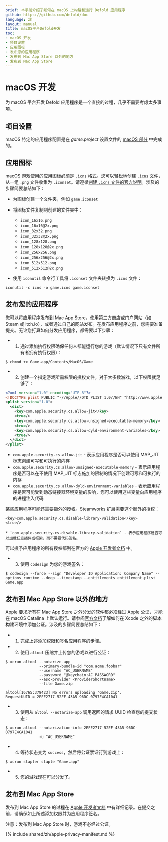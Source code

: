 ```yaml
---
brief: 本手册介绍了如何在 macOS 上构建和运行 Defold 应用程序
github: https://github.com/defold/doc
language: zh
layout: manual
title: macOS平台Defold开发
toc:
- macOS 开发
- 项目设置
- 应用图标
- 发布您的应用程序
- 发布到 Mac App Store 以外的地方
- 发布到 Mac App Store
---
```


# macOS 开发

为 macOS 平台开发 Defold 应用程序是一个直接的过程，几乎不需要考虑太多事项。

## 项目设置

macOS 特定的应用程序配置是在 *game.project* 设置文件的 [macOS 部分](/zh/manuals/project-settings/#macos) 中完成的。

## 应用图标

macOS 游戏使用的应用图标必须是 `.icns` 格式。您可以轻松地创建 `.icns` 文件，从一组 `.png` 文件收集为 `.iconset`。请遵循[创建 `.icns` 文件的官方说明](https://developer.apple.com/library/archive/documentation/GraphicsAnimation/Conceptual/HighResolutionOSX/Optimizing/Optimizing.html)。涉及的步骤简要总结如下：

* 为图标创建一个文件夹，例如 `game.iconset`
* 将图标文件复制到创建的文件夹中：

    * `icon_16x16.png`
    * `icon_16x16@2x.png`
    * `icon_32x32.png`
    * `icon_32x32@2x.png`
    * `icon_128x128.png`
    * `icon_128x128@2x.png`
    * `icon_256x256.png`
    * `icon_256x256@2x.png`
    * `icon_512x512.png`
    * `icon_512x512@2x.png`

* 使用 `iconutil` 命令行工具将 `.iconset` 文件夹转换为 `.icns` 文件：

```
iconutil -c icns -o game.icns game.iconset
```

## 发布您的应用程序
您可以将应用程序发布到 Mac App Store，使用第三方商店或门户网站（如 Steam 或 itch.io），或者通过自己的网站发布。在发布应用程序之前，您需要准备提交。无论您打算如何分发应用程序，都需要以下步骤：

* 1) 通过添加执行权限确保任何人都能运行您的游戏（默认情况下只有文件所有者拥有执行权限）：

```
$ chmod +x Game.app/Contents/MacOS/Game
```

* 2) 创建一个指定游戏所需权限的授权文件。对于大多数游戏，以下权限就足够了：

```xml
<?xml version="1.0" encoding="UTF-8"?>
<!DOCTYPE plist PUBLIC "-//Apple//DTD PLIST 1.0//EN" "http://www.apple.com/DTDs/PropertyList-1.0.dtd">
<plist version="1.0">
  <dict>
    <key>com.apple.security.cs.allow-jit</key>
    <true/>
    <key>com.apple.security.cs.allow-unsigned-executable-memory</key>
    <true/>
    <key>com.apple.security.cs.allow-dyld-environment-variables</key>
    <true/>
  </dict>
</plist>
```

  * `com.apple.security.cs.allow-jit` - 表示应用程序是否可以使用 MAP_JIT 标志创建可写和可执行的内存
  * `com.apple.security.cs.allow-unsigned-executable-memory` - 表示应用程序是否可以在不使用 MAP_JIT 标志施加的限制的情况下创建可写和可执行的内存
  * `com.apple.security.cs.allow-dyld-environment-variables` - 表示应用程序是否可能受到动态链接器环境变量的影响，您可以使用这些变量向应用程序的进程注入代码

某些应用程序可能还需要额外的授权。Steamworks 扩展需要这个额外的授权：

```
<key>com.apple.security.cs.disable-library-validation</key>
<true/>
```

    * `com.apple.security.cs.disable-library-validation` - 表示应用程序是否可以加载任意插件或框架，而不需要代码签名。

可以授予应用程序的所有授权都列在官方的 [Apple 开发者文档](https://developer.apple.com/documentation/bundleresources/entitlements) 中。

* 3) 使用 `codesign` 为您的游戏签名：

```
$ codesign --force --sign "Developer ID Application: Company Name" --options runtime --deep --timestamp --entitlements entitlement.plist Game.app
```

## 发布到 Mac App Store 以外的地方
Apple 要求所有在 Mac App Store 之外分发的软件都必须经过 Apple 公证，才能在 macOS Catalina 上默认运行。请参阅[官方文档](https://developer.apple.com/documentation/xcode/notarizing_macos_software_before_distribution/customizing_the_notarization_workflow)了解如何在 Xcode 之外的脚本构建环境中添加公证。涉及的步骤简要总结如下：

* 1) 完成上述添加权限和签名应用程序的步骤。

* 2) 使用 `altool` 压缩并上传您的游戏以进行公证：

```
$ xcrun altool --notarize-app
               --primary-bundle-id "com.acme.foobar"
               --username "AC_USERNAME"
               --password "@keychain:AC_PASSWORD"
               --asc-provider <ProviderShortname>
               --file Game.zip

altool[16765:378423] No errors uploading 'Game.zip'.
RequestUUID = 2EFE2717-52EF-43A5-96DC-0797E4CA1041
```

* 3) 使用从 `altool --notarize-app` 调用返回的请求 UUID 检查您的提交状态：

```
$ xcrun altool --notarization-info 2EFE2717-52EF-43A5-96DC-0797E4CA1041
               -u "AC_USERNAME"
```

* 4) 等待状态变为 `success`，然后将公证票证钉到游戏上：

```
$ xcrun stapler staple "Game.app"
```

* 5) 您的游戏现在可以分发了。

## 发布到 Mac App Store
发布到 Mac App Store 的过程在 [Apple 开发者文档](https://developer.apple.com/macos/submit/) 中有详细记录。在提交之前，请确保如上所述添加权限并为应用程序签名。

注意：发布到 Mac App Store 时，游戏不必经过公证。

{% include shared/zh/apple-privacy-manifest.md %}